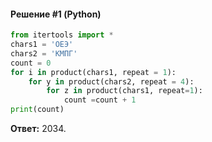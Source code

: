 #### Решение #1 (Python)
```python
from itertools import *
chars1 = 'ОЕЭ'
chars2 = 'КМПГ'
count = 0
for i in product(chars1, repeat = 1):
    for y in product(chars2, repeat = 4):
        for z in product(chars1, repeat=1):
            count =count + 1
print(count)
```

**Ответ:** 2034.
